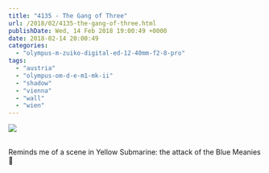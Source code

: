 ```yaml
---
title: "4135 - The Gang of Three"
url: /2018/02/4135-the-gang-of-three.html
publishDate: Wed, 14 Feb 2018 19:00:49 +0000
date: 2018-02-14 20:00:49
categories: 
  - "olympus-m-zuiko-digital-ed-12-40mm-f2-8-pro"
tags: 
  - "austria"
  - "olympus-om-d-e-m1-mk-ii"
  - "shadow"
  - "vienna"
  - "wall"
  - "wien"
---
```

<div class="container">
<div class="center"><a target="_blank" href="https://d25zfm9zpd7gm5.cloudfront.net/1200x1200/2017/20170605_081412-Edit_lr.jpg"><img class="webfeedsFeaturedVisual" src="https://d25zfm9zpd7gm5.cloudfront.net/0600x0600/2017/20170605_081412-Edit_lr.jpg" /></a></div>
</div>
<br />

Reminds me of a scene in Yellow Submarine: the attack of the Blue Meanies 🙂
